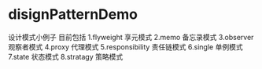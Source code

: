 # disignPatternDemo
设计模式小例子
目前包括
	1.flyweight	 		享元模式
	2.memo 				备忘录模式
	3.observer 			观察者模式
	4.proxy 			代理模式
	5.responsibility 	责任链模式
	6.single			单例模式
	7.state 			状态模式
	8.stratagy 			策略模式
